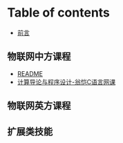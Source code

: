 # Table of contents
- [前言](README.md)
## 物联网中方课程
- [README](Course_ZH/README.md)
- [计算导论与程序设计-翁恺C语言网课](Course_ZH/计算导论与程序设计-翁恺C语言网课.md)
## 物联网英方课程
## 扩展类技能